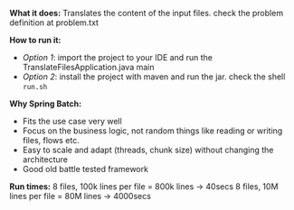 **What it does:**
Translates the content of the input files. check the problem definition at problem.txt

**How to run it:**

- _Option 1_: import the project to your IDE and run the TranslateFilesApplication.java main
- _Option 2_: install the project with maven and run the jar. check the shell `run.sh`

**Why Spring Batch:**

- Fits the use case very well
- Focus on the business logic, not random things like reading or writing files, flows etc.
- Easy to scale and adapt (threads, chunk size) without changing the architecture
- Good old battle tested framework

**Run times:**
8 files, 100k lines per file = 800k lines -> 40secs
8 files, 10M lines per file = 80M lines -> 4000secs